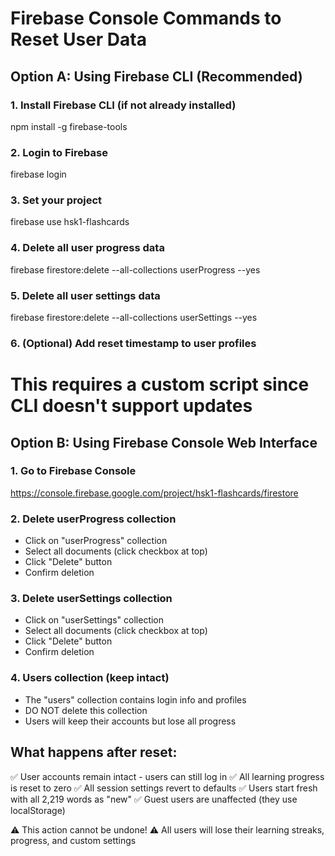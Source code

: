 # Firebase Console Commands to Reset User Data

## Option A: Using Firebase CLI (Recommended)

### 1. Install Firebase CLI (if not already installed)
npm install -g firebase-tools

### 2. Login to Firebase
firebase login

### 3. Set your project
firebase use hsk1-flashcards

### 4. Delete all user progress data
firebase firestore:delete --all-collections userProgress --yes

### 5. Delete all user settings data  
firebase firestore:delete --all-collections userSettings --yes

### 6. (Optional) Add reset timestamp to user profiles
# This requires a custom script since CLI doesn't support updates


## Option B: Using Firebase Console Web Interface

### 1. Go to Firebase Console
https://console.firebase.google.com/project/hsk1-flashcards/firestore

### 2. Delete userProgress collection
- Click on "userProgress" collection
- Select all documents (click checkbox at top)
- Click "Delete" button
- Confirm deletion

### 3. Delete userSettings collection  
- Click on "userSettings" collection
- Select all documents (click checkbox at top)
- Click "Delete" button
- Confirm deletion

### 4. Users collection (keep intact)
- The "users" collection contains login info and profiles
- DO NOT delete this collection
- Users will keep their accounts but lose all progress


## What happens after reset:

✅ User accounts remain intact - users can still log in
✅ All learning progress is reset to zero 
✅ All session settings revert to defaults
✅ Users start fresh with all 2,219 words as "new"
✅ Guest users are unaffected (they use localStorage)

⚠️ This action cannot be undone!
⚠️ All users will lose their learning streaks, progress, and custom settings
